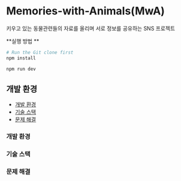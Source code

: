 # Memories-with-Animals(MwA)

키우고 있는 동물관련들의 자료를 올리며 서로 정보를 공유하는 SNS 프로젝트

**실행 방법 **

```bash
# Run the Git clone first
npm install

npm run dev
```

## 개발 환경 

- [개발 환경](#개발-환경)
- [기술 스택](#기술-스택)
- [문제 해결](#문제-해결)

### 개발 환경

### 기술 스택

### 문제 해결

